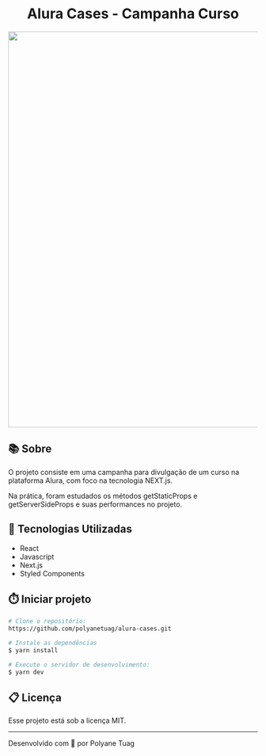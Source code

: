 <h1 align="center">Alura Cases - Campanha Curso </h1>

<div align="center">
    <img width='800' src="">
</div>

## 📚 Sobre
O projeto consiste em uma campanha para divulgação de um curso na plataforma Alura, com foco na tecnologia NEXT.js.

Na prática, foram estudados os métodos getStaticProps e getServerSideProps e suas performances no projeto.



## 🚀 Tecnologias Utilizadas
- React
- Javascript
- Next.js
- Styled Components


## ⏱️ Iniciar projeto

```bash
# Clone o repositório:
https://github.com/polyanetuag/alura-cases.git

# Instale as dependências
$ yarn install

# Execute o servidor de desenvolvimento:
$ yarn dev

```

## 📋 Licença
Esse projeto está sob a licença MIT. 

---

Desenvolvido com 💜 por Polyane Tuag
